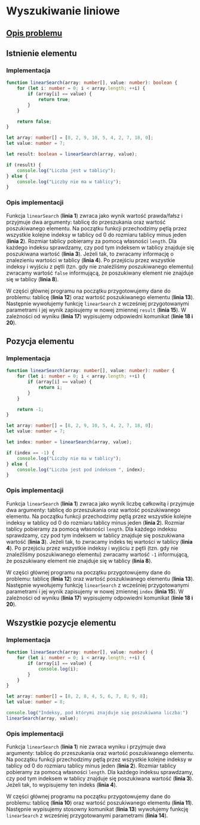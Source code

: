 # Wyszukiwanie liniowe

## [Opis problemu](../../../../algorithms/searching/linear-search.md)

## Istnienie elementu

### Implementacja

```typescript linenums="1"
function linearSearch(array: number[], value: number): boolean {
    for (let i: number = 0; i < array.length; ++i) {
        if (array[i] == value) {
            return true;
        }
    }

    return false;
}

let array: number[] = [8, 2, 9, 10, 5, 4, 2, 7, 18, 0];
let value: number = 7;

let result: boolean = linearSearch(array, value);

if (result) {
    console.log("Liczba jest w tablicy");
} else {
    console.log("Liczby nie ma w tablicy");
}
```

### Opis implementacji

Funkcja `linearSearch` (**linia 1**) zwraca jako wynik wartość prawda/fałsz i przyjmuje dwa argumenty: tablicę do przeszukania oraz wartość poszukiwanego elementu. Na początku funkcji przechodzimy pętlą przez wszystkie kolejne indeksy w tablicy od $0$ do rozmiaru tablicy minus jeden (**linia 2**). Rozmiar tablicy pobieramy za pomocą własności `length`. Dla każdego indeksu sprawdzamy, czy pod tym indeksem w tablicy znajduje się poszukiwana wartość (**linia 3**). Jeżeli tak, to zwracamy informację o znalezieniu wartości w tablicy (**linia 4**). Po przejściu przez wszystkie indeksy i wyjściu z pętli (tzn. gdy nie znaleźliśmy poszukiwanego elementu) zwracamy wartość `false` informującą, że poszukiwany element nie znajduje się w tablicy (**linia 8**).

W części głównej programu na początku przygotowujemy dane do problemu: tablicę (**linia 12**) oraz wartość poszukiwanego elementu (**linia 13**). Następnie wywołujemy funkcję `linearSearch` z wcześniej przygotowanymi parametrami i jej wynik zapisujemy w nowej zmiennej `result` (**linia 15**). W zależności od wyniku (**linia 17**) wypisujemy odpowiedni komunikat (**linie 18 i 20**).

## Pozycja elementu

### Implementacja

```typescript linenums="1"
function linearSearch(array: number[], value: number): number {
    for (let i: number = 0; i < array.length; ++i) {
        if (array[i] == value) {
            return i;
        }
    }

    return -1;
}

let array: number[] = [8, 2, 9, 10, 5, 4, 2, 7, 18, 0];
let value: number = 7;

let index: number = linearSearch(array, value);

if (index == -1) {
    console.log("Liczby nie ma w tablicy");
} else {
    console.log("Liczba jest pod indeksem ", index);
}
```

### Opis implementacji

Funkcja `linearSearch` (**linia 1**) zwraca jako wynik liczbę całkowitą i przyjmuje dwa argumenty: tablicę do przeszukania oraz wartość poszukiwanego elementu. Na początku funkcji przechodzimy pętlą przez wszystkie kolejne indeksy w tablicy od $0$ do rozmiaru tablicy minus jeden (**linia 2**). Rozmiar tablicy pobieramy za pomocą własności `length`. Dla każdego indeksu sprawdzamy, czy pod tym indeksem w tablicy znajduje się poszukiwana wartość (**linia 3**). Jeżeli tak, to zwracamy indeks tej wartości w tablicy (**linia 4**). Po przejściu przez wszystkie indeksy i wyjściu z pętli (tzn. gdy nie znaleźliśmy poszukiwanego elementu) zwracamy wartość `-1` informującą, że poszukiwany element nie znajduje się w tablicy (**linia 8**).

W części głównej programu na początku przygotowujemy dane do problemu: tablicę (**linia 12**) oraz wartość poszukiwanego elementu (**linia 13**). Następnie wywołujemy funkcję `linearSearch` z wcześniej przygotowanymi parametrami i jej wynik zapisujemy w nowej zmiennej `index` (**linia 15**). W zależności od wyniku (**linia 17**) wypisujemy odpowiedni komunikat (**linie 18 i 20**).

## Wszystkie pozycje elementu

### Implementacja

```typescript linenums="1"
function linearSearch(array: number[], value: number) {
    for (let i: number = 0; i < array.length; ++i) {
        if (array[i] == value) {
            console.log(i);
        }
    }
}

let array: number[] = [8, 2, 8, 4, 5, 6, 7, 8, 9, 8];
let value: number = 8;

console.log("Indeksy, pod którymi znajduje się poszukiwana liczba:")
linearSearch(array, value);
```

### Opis implementacji

Funkcja `linearSearch` (**linia 1**) nie zwraca wyniku i przyjmuje dwa argumenty: tablicę do przeszukania oraz wartość poszukiwanego elementu. Na początku funkcji przechodzimy pętlą przez wszystkie kolejne indeksy w tablicy od $0$ do rozmiaru tablicy minus jeden (**linia 2**). Rozmiar tablicy pobieramy za pomocą własności `length`. Dla każdego indeksu sprawdzamy, czy pod tym indeksem w tablicy znajduje się poszukiwana wartość (**linia 3**). Jeżeli tak, to wypisujemy ten indeks (**linia 4**).

W części głównej programu na początku przygotowujemy dane do problemu: tablicę (**linia 10**) oraz wartość poszukiwanego elementu (**linia 11**). Następnie wypisujemy stosowny komunikat (**linia 13**) wywołujemy funkcję `linearSearch` z wcześniej przygotowanymi parametrami (**linia 14**).